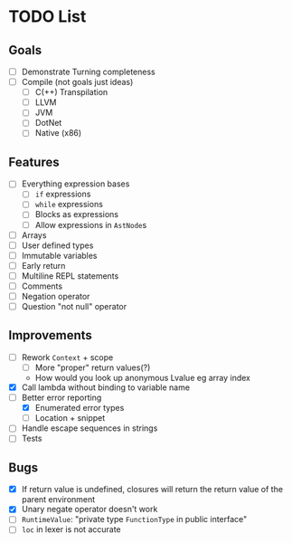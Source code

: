 # TODO List

## Goals

- [ ] Demonstrate Turning completeness
- [ ] Compile (not goals just ideas)
  - [ ] C(++) Transpilation
  - [ ] LLVM
  - [ ] JVM
  - [ ] DotNet
  - [ ] Native (x86)

## Features

- [ ] Everything expression bases
  - [ ] `if` expressions
  - [ ] `while` expressions
  - [ ] Blocks as expressions
  - [ ] Allow expressions in `AstNode`s
- [ ] Arrays
- [ ] User defined types
- [ ] Immutable variables
- [ ] Early return
- [ ] Multiline REPL statements
- [ ] Comments
- [ ] Negation operator
- [ ] Question "not null" operator

## Improvements

- [ ] Rework `Context` + scope
  - [ ] More "proper" return values(?)
  - How would you look up anonymous Lvalue eg array index
- [x] Call lambda without binding to variable name
- [ ] Better error reporting
  - [x] Enumerated error types
  - [ ] Location + snippet
- [ ] Handle escape sequences in strings
- [ ] Tests

## Bugs

- [x] If return value is undefined, closures will return the return value of the parent environment
- [x] Unary negate operator doesn't work
- [ ] `RuntimeValue`: "private type `FunctionType` in public interface"
- [ ] `loc` in lexer is not accurate
